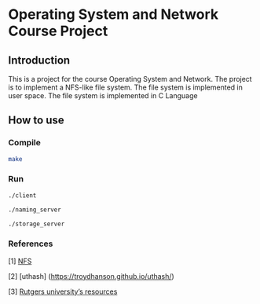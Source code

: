 # Operating System and Network Course Project

## Introduction
This is a project for the course Operating System and Network. The project is to implement a NFS-like file system. The file system is implemented in user space. The file system is implemented in C Language

## How to use
### Compile
```bash
make
```
### Run
```bash
./client
```
```bash
./naming_server
```
```bash
./storage_server
```

### References
[1] [NFS](https://en.wikipedia.org/wiki/Network_File_System_(protocol))

[2] [uthash] (https://troydhanson.github.io/uthash/)

[3] [Rutgers university’s resources](https://people.cs.rutgers.edu/~pxk/rutgers/lectures/l-dfs.html)
